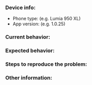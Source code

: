 ### **Device info:**
- Phone type: (e.g. Lumia 950 XL)
- App version: (e.g. 1.0.25)

### **Current behavior:**


### **Expected behavior:**


### **Steps to reproduce the problem:**


### **Other information:**

